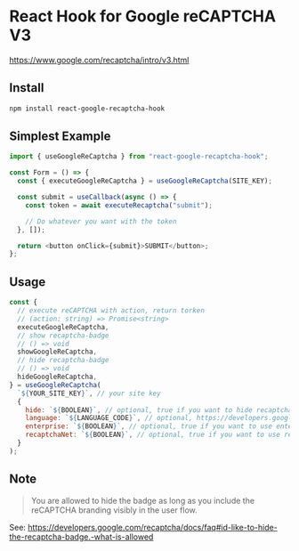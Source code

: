 # React Hook for Google reCAPTCHA V3

https://www.google.com/recaptcha/intro/v3.html

## Install

```sh
npm install react-google-recaptcha-hook
```

## Simplest Example

```javascript
import { useGoogleReCaptcha } from "react-google-recaptcha-hook";

const Form = () => {
  const { executeGoogleReCaptcha } = useGoogleReCaptcha(SITE_KEY);

  const submit = useCallback(async () => {
    const token = await executeRecaptcha("submit");

    // Do whatever you want with the token
  }, []);

  return <button onClick={submit}>SUBMIT</button>;
};
```

## Usage

```javascript
const {
  // execute reCAPTCHA with action, return torken
  // (action: string) => Promise<string>
  executeGoogleReCaptcha,
  // show recaptcha-badge
  // () => void
  showGoogleReCaptcha,
  // hide recaptcha-badge
  // () => void
  hideGoogleReCaptcha,
} = useGoogleReCaptcha(
  `${YOUR_SITE_KEY}`, // your site key
  {
    hide: `${BOOLEAN}`, // optional, true if you want to hide recaptcha-badge beforehand
    language: `${LANGUAGE_CODE}`, // optional, https://developers.google.com/recaptcha/docs/language
    enterprise: `${BOOLEAN}`, // optional, true if you want to use enterprise edition
    recaptchaNet: `${BOOLEAN}`, // optional, true if you want to use recaptcha.net instead of google.com
  }
);
```

## Note

> You are allowed to hide the badge as long as you include the reCAPTCHA branding visibly in the user flow.

See: https://developers.google.com/recaptcha/docs/faq#id-like-to-hide-the-recaptcha-badge.-what-is-allowed
